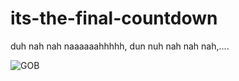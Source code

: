 # its-the-final-countdown
duh nah nah naaaaaahhhhh, dun nuh nah nah nah,....

![GOB][GOB]

[GOB]: https://media.giphy.com/media/DOHNfmZ0yT3OM/giphy.gif
